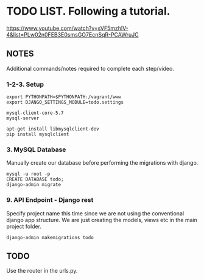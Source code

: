 # TODO LIST. Following a tutorial.

https://www.youtube.com/watch?v=sVF5mzhlV-4&list=PLw02n0FEB3E0smsGO7EcnSqR-PCAWruJC

## NOTES
Additional commands/notes required to complete each step/video.

### 1-2-3. Setup
```
export PYTHONPATH=$PYTHONPATH:/vagrant/www
export DJANGO_SETTINGS_MODULE=todo.settings

mysql-client-core-5.7
mysql-server

apt-get install libmysqlclient-dev
pip install mysqlclient
```

### 3. MySQL Database
Manually create our database before performing the migrations with django.
```
mysql -u root -p
CREATE DATABASE todo;
django-admin migrate
```

### 9. API Endpoint - Django rest
Specify project name this time since we are not using the conventional django app structure. We are just creating the models, views etc in the main project folder.
```
django-admin makemigrations todo
```

## TODO
Use the router in the urls.py.
